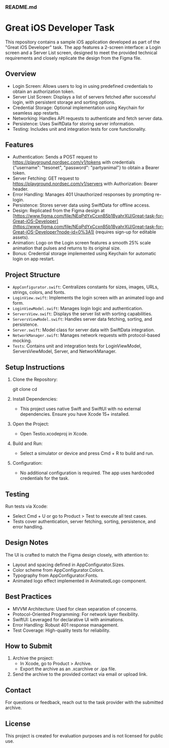 ### README.md


# Great iOS Developer Task

This repository contains a sample iOS application developed as part of the "Great iOS Developer" task. The app features a 2-screen interface: a Login screen and a Server List screen, designed to meet the provided technical requirements and closely replicate the design from the Figma file.

## Overview

- Login Screen: Allows users to log in using predefined credentials to obtain an authorization token.
- Server List Screen: Displays a list of servers fetched after successful login, with persistent storage and sorting options.
- Credential Storage: Optional implementation using Keychain for seamless app restarts.
- Networking: Handles API requests to authenticate and fetch server data.
- Persistence: Uses SwiftData for storing server information.
- Testing: Includes unit and integration tests for core functionality.

## Features

- Authentication: Sends a POST request to https://playground.nordsec.com/v1/tokens with credentials {"username": "tesonet", "password": "partyanimal"} to obtain a Bearer token.
- Server Fetching: GET request to https://playground.nordsec.com/v1/servers with Authorization: Bearer <token> header.
- Error Handling: Manages 401 Unauthorized responses by prompting re-login.
- Persistence: Stores server data using SwiftData for offline access.
- Design: Replicated from the Figma design at [https://www.figma.com/file/NEqPdYxCcxnB5b1ByahrXU/Great-task-for-Great-iOS-Developer](https://www.figma.com/file/NEqPdYxCcxnB5b1ByahrXU/Great-task-for-Great-iOS-Developer?node-id=0%3A1) (requires sign-up for editable assets).
- Animation: Logo on the Login screen features a smooth 25% scale animation that pulses and returns to its original size.
- Bonus: Credential storage implemented using Keychain for automatic login on app restart.

## Project Structure

- `AppConfigurator.swift`: Centralizes constants for sizes, images, URLs, strings, colors, and fonts.
- `LoginView.swift`: Implements the login screen with an animated logo and form.
- `LoginViewModel.swift`: Manages login logic and authentication.
- `ServersView.swift`: Displays the server list with sorting capabilities.
- `ServersViewModel.swift`: Handles server data fetching, sorting, and persistence.
- `Server.swift`: Model class for server data with SwiftData integration.
- `NetworkManager.swift`: Manages network requests with protocol-based mocking.
- `Tests`: Contains unit and integration tests for LoginViewModel, ServersViewModel, Server, and NetworkManager.

## Setup Instructions

1. Clone the Repository:
   

   git clone <repository-url>
   cd <repository-folder>
   

2. Install Dependencies:
   - This project uses native Swift and SwiftUI with no external dependencies. Ensure you have Xcode 15+ installed.

3. Open the Project:
   - Open Testio.xcodeproj in Xcode.

4. Build and Run:
   - Select a simulator or device and press Cmd + R to build and run.

5. Configuration:
   - No additional configuration is required. The app uses hardcoded credentials for the task.

## Testing

Run tests via Xcode:
- Select Cmd + U or go to Product > Test to execute all test cases.
- Tests cover authentication, server fetching, sorting, persistence, and error handling.

## Design Notes

The UI is crafted to match the Figma design closely, with attention to:
- Layout and spacing defined in AppConfigurator.Sizes.
- Color scheme from AppConfigurator.Colors.
- Typography from AppConfigurator.Fonts.
- Animated logo effect implemented in AnimatedLogo component.

## Best Practices

- MVVM Architecture: Used for clean separation of concerns.
- Protocol-Oriented Programming: For network layer flexibility.
- SwiftUI: Leveraged for declarative UI with animations.
- Error Handling: Robust 401 response management.
- Test Coverage: High-quality tests for reliability.

## How to Submit

1. Archive the project:
   - In Xcode, go to Product > Archive.
   - Export the archive as an .xcarchive or .ipa file.
2. Send the archive to the provided contact via email or upload link.

## Contact

For questions or feedback, reach out to the task provider with the submitted archive.

## License

This project is created for evaluation purposes and is not licensed for public use.
